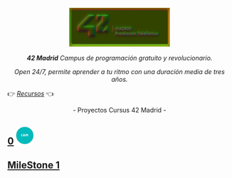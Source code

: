<p align="center" width="100%">
    <img width="45%" src="documentation/42-Madrid.png"> 
</p>
 
<p align="center" width="100%"><i><b>42 Madrid</b> Campus de programación gratuito y revolucionario.</i></p>

<p align="center" width="100%"><i>Open 24/7, permite aprender a tu ritmo con una duración media de tres años.</i></p>

👉     [*Recursos*](documentation/)     👈

<p align="center" width="100%">- Proyectos Cursus 42 Madrid -</p>


## [0](0) <img src="documentation/0/libft.png" width="40" />


## [MileStone 1](milestone_1)



